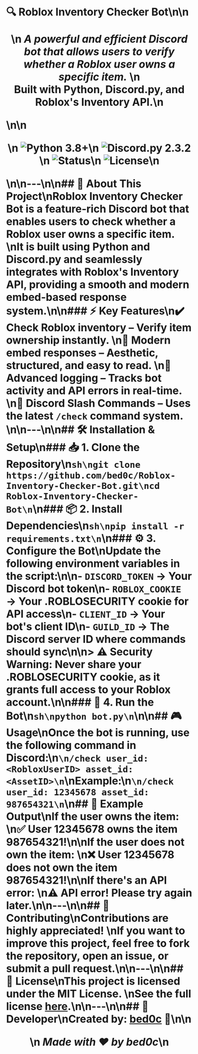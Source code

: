 # 🔍 Roblox Inventory Checker Bot\n\n<p align="center">\n    <i>A powerful and efficient Discord bot that allows users to verify whether a Roblox user owns a specific item.</i>  \n    <br>Built with <b>Python</b>, <b>Discord.py</b>, and <b>Roblox's Inventory API</b>.\n</p>\n\n<p align="center">\n    <img src="https://img.shields.io/badge/Python-3.8+-blue.svg" alt="Python 3.8+">\n    <img src="https://img.shields.io/badge/Discord.py-2.3.2-blue.svg" alt="Discord.py 2.3.2">\n    <img src="https://img.shields.io/badge/Status-Online-brightgreen.svg" alt="Status">\n    <img src="https://img.shields.io/github/license/bed0c/Roblox-Inventory-Checker-Bot.svg" alt="License">\n</p>\n\n---\n\n## 📌 About This Project\nRoblox Inventory Checker Bot is a **feature-rich Discord bot** that enables users to check whether a **Roblox user owns a specific item**.  \nIt is built using **Python** and **Discord.py** and seamlessly integrates with **Roblox's Inventory API**, providing a smooth and **modern embed-based** response system.\n\n### ⚡ Key Features\n✔️ **Check Roblox inventory** – Verify item ownership instantly.  \n🎨 **Modern embed responses** – Aesthetic, structured, and easy to read.  \n📡 **Advanced logging** – Tracks bot activity and API errors in real-time.  \n🚀 **Discord Slash Commands** – Uses the latest `/check` command system.  \n\n---\n\n## 🛠️ Installation & Setup\n### 📥 1. Clone the Repository\n```sh\ngit clone https://github.com/bed0c/Roblox-Inventory-Checker-Bot.git\ncd Roblox-Inventory-Checker-Bot\n```\n### 📦 2. Install Dependencies\n```sh\npip install -r requirements.txt\n```\n### ⚙️ 3. Configure the Bot\nUpdate the following **environment variables** in the script:\n\n- `DISCORD_TOKEN` → **Your Discord bot token**\n- `ROBLOX_COOKIE` → **Your .ROBLOSECURITY cookie for API access**\n- `CLIENT_ID` → **Your bot's client ID**\n- `GUILD_ID` → **The Discord server ID where commands should sync**\n\n> **⚠️ Security Warning:** Never share your **.ROBLOSECURITY** cookie, as it grants full access to your Roblox account.\n\n### 🚀 4. Run the Bot\n```sh\npython bot.py\n```\n\n## 🎮 Usage\nOnce the bot is running, use the following command in Discord:\n```\n/check user_id: <RobloxUserID> asset_id: <AssetID>\n```\n**Example:**\n```\n/check user_id: 12345678 asset_id: 987654321\n```\n## 📜 Example Output\nIf the user **owns** the item:  \n✅ **User 12345678 owns the item 987654321!**\n\nIf the user **does not own** the item:  \n❌ **User 12345678 does not own the item 987654321!**\n\nIf there's an **API error**:  \n⚠️ **API error! Please try again later.**\n\n---\n\n## 🤝 Contributing\nContributions are **highly appreciated**!  \nIf you want to improve this project, feel free to **fork the repository**, **open an issue**, or **submit a pull request**.\n\n---\n\n## 📜 License\nThis project is licensed under the **MIT License**.  \nSee the full license [here](https://github.com/bed0c/Roblox-Inventory-Checker-Bot/blob/main/LICENSE).\n\n---\n\n## 👤 Developer\n**Created by:** [bed0c](https://github.com/bed0c) 🚀\n\n<p align="center">\n    <i>Made with ❤️ by <b>bed0c</b></i>\n</p>
